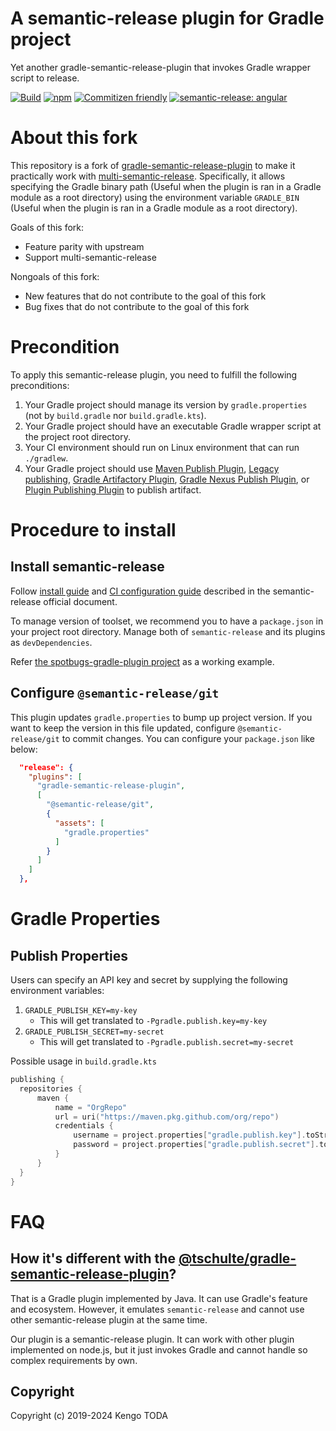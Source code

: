 # A semantic-release plugin for Gradle project

Yet another gradle-semantic-release-plugin that invokes Gradle wrapper script to release.

[![Build](https://github.com/KengoTODA/gradle-semantic-release-plugin/actions/workflows/build.yml/badge.svg)](https://github.com/KengoTODA/gradle-semantic-release-plugin/actions/workflows/build.yml)
[![npm](https://badgen.net/npm/v/gradle-semantic-release-plugin)](https://www.npmjs.com/package/gradle-semantic-release-plugin)
[![Commitizen friendly](https://img.shields.io/badge/commitizen-friendly-brightgreen.svg)](http://commitizen.github.io/cz-cli/)
[![semantic-release: angular](https://img.shields.io/badge/semantic--release-angular-e10079?logo=semantic-release)](https://github.com/semantic-release/semantic-release)

# About this fork

This repository is a fork of [gradle-semantic-release-plugin](https://github.com/KengoTODA/gradle-semantic-release-plugin) to make it practically work with [multi-semantic-release](https://github.com/anolilab/semantic-release/blob/main/packages/multi-semantic-release/README.md). Specifically, it allows specifying the Gradle binary path (Useful when the plugin is ran in a Gradle module as a root directory) using the environment variable `GRADLE_BIN` (Useful when the plugin is ran in a Gradle module as a root directory).

Goals of this fork:

- Feature parity with upstream
- Support multi-semantic-release

Nongoals of this fork:

- New features that do not contribute to the goal of this fork
- Bug fixes that do not contribute to the goal of this fork

# Precondition

To apply this semantic-release plugin, you need to fulfill the following preconditions:

1. Your Gradle project should manage its version by `gradle.properties` (not by `build.gradle` nor `build.gradle.kts`).
2. Your Gradle project should have an executable Gradle wrapper script at the project root directory.
3. Your CI environment should run on Linux environment that can run `./gradlew`.
4. Your Gradle project should use [Maven Publish Plugin](https://docs.gradle.org/current/userguide/publishing_maven.html), [Legacy publishing](https://docs.gradle.org/current/userguide/artifact_management.html), [Gradle Artifactory Plugin](https://www.jfrog.com/confluence/display/RTF/Gradle+Artifactory+Plugin), [Gradle Nexus Publish Plugin](https://github.com/gradle-nexus/publish-plugin/), or [Plugin Publishing Plugin](https://docs.gradle.org/current/userguide/publishing_gradle_plugins.html) to publish artifact.

# Procedure to install

## Install semantic-release

Follow [install guide](https://semantic-release.gitbook.io/semantic-release/usage/installation) and [CI configuration guide](https://semantic-release.gitbook.io/semantic-release/usage/ci-configuration) described in the semantic-release official document.

To manage version of toolset, we recommend you to have a `package.json` in your project root directory. Manage both of `semantic-release` and its plugins as `devDependencies`.

Refer [the spotbugs-gradle-plugin project](https://github.com/spotbugs/spotbugs-gradle-plugin) as a working example.

## Configure `@semantic-release/git`

This plugin updates `gradle.properties` to bump up project version. If you want to keep the version in this file updated, configure `@semantic-release/git` to commit changes. You can configure your `package.json` like below:

```json
  "release": {
    "plugins": [
      "gradle-semantic-release-plugin",
      [
        "@semantic-release/git",
        {
          "assets": [
            "gradle.properties"
          ]
        }
      ]
    ]
  },
```

# Gradle Properties

## Publish Properties

Users can specify an API key and secret by supplying the following environment variables:

1. `GRADLE_PUBLISH_KEY=my-key`
    - This will get translated to `-Pgradle.publish.key=my-key` 
2. `GRADLE_PUBLISH_SECRET=my-secret`
    - This will get translated to `-Pgradle.publish.secret=my-secret`

Possible usage in `build.gradle.kts`

```kotlin
publishing {
  repositories {
      maven {
          name = "OrgRepo"
          url = uri("https://maven.pkg.github.com/org/repo")
          credentials {
              username = project.properties["gradle.publish.key"].toString()
              password = project.properties["gradle.publish.secret"].toString()
          }
      }
  }
}
```

# FAQ

## How it's different with the [@tschulte/gradle-semantic-release-plugin](https://github.com/tschulte/gradle-semantic-release-plugin)?

That is a Gradle plugin implemented by Java. It can use Gradle's feature and ecosystem. However, it emulates `semantic-release` and cannot use other semantic-release plugin at the same time.

Our plugin is a semantic-release plugin. It can work with other plugin implemented on node.js, but it just invokes Gradle and cannot handle so complex requirements by own.

## Copyright

Copyright (c) 2019-2024 Kengo TODA
